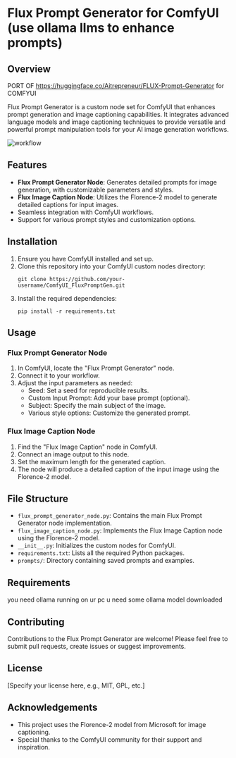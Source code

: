 # Flux Prompt Generator for ComfyUI (use ollama llms to enhance prompts)

## Overview
PORT OF https://huggingface.co/Aitrepreneur/FLUX-Prompt-Generator for COMFYUI

Flux Prompt Generator is a custom node set for ComfyUI that enhances prompt generation and image captioning capabilities. It integrates advanced language models and image captioning techniques to provide versatile and powerful prompt manipulation tools for your AI image generation workflows.

![workflow](https://github.com/user-attachments/assets/92df5a01-751a-4f5c-9b31-6689870983f0)

## Features

- **Flux Prompt Generator Node**: Generates detailed prompts for image generation, with customizable parameters and styles.
- **Flux Image Caption Node**: Utilizes the Florence-2 model to generate detailed captions for input images.
- Seamless integration with ComfyUI workflows.
- Support for various prompt styles and customization options.

## Installation

1. Ensure you have ComfyUI installed and set up.
2. Clone this repository into your ComfyUI custom nodes directory:
   ```
   git clone https://github.com/your-username/ComfyUI_FluxPromptGen.git
   ```
3. Install the required dependencies:
   ```
   pip install -r requirements.txt
   ```

## Usage

### Flux Prompt Generator Node

1. In ComfyUI, locate the "Flux Prompt Generator" node.
2. Connect it to your workflow.
3. Adjust the input parameters as needed:
   - Seed: Set a seed for reproducible results.
   - Custom Input Prompt: Add your base prompt (optional).
   - Subject: Specify the main subject of the image.
   - Various style options: Customize the generated prompt.

### Flux Image Caption Node

1. Find the "Flux Image Caption" node in ComfyUI.
2. Connect an image output to this node.
3. Set the maximum length for the generated caption.
4. The node will produce a detailed caption of the input image using the Florence-2 model.

## File Structure

- `flux_prompt_generator_node.py`: Contains the main Flux Prompt Generator node implementation.
- `flux_image_caption_node.py`: Implements the Flux Image Caption node using the Florence-2 model.
- `__init__.py`: Initializes the custom nodes for ComfyUI.
- `requirements.txt`: Lists all the required Python packages.
- `prompts/`: Directory containing saved prompts and examples.

## Requirements

you need ollama running on ur pc
u need some ollama model downloaded

## Contributing

Contributions to the Flux Prompt Generator are welcome! Please feel free to submit pull requests, create issues or suggest improvements.

## License

[Specify your license here, e.g., MIT, GPL, etc.]

## Acknowledgements

- This project uses the Florence-2 model from Microsoft for image captioning.
- Special thanks to the ComfyUI community for their support and inspiration.
